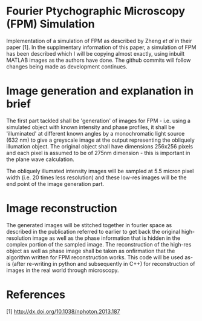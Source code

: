 # Fourier Ptychographic Microscopy (FPM) Simulation
Implementation of a simulation of FPM as described by Zheng *et al* in their paper [1]. In the supplmentary information of this paper, a simulation of FPM has been described which I will be copying almost exactly, using inbuilt MATLAB images as the authors have done. The github commits will follow changes being made as development continues.

# Image generation  and explanation in brief
The first part tackled shall be 'generation' of images for FPM - i.e. using a simulated object with known intensity and phase profiles, it shall be 'illuminated' at different known angles by a monochromatic light source (632 nm) to give a greyscale image at the output representing the obliquely illumation object. The original object shall have dimensions 256x256 pixels and each pixel is assumed to be of 275nm dimension - this is important in the plane wave calculation.

The obliquely illumated intensity images will be sampled at 5.5 micron pixel width (i.e. 20 times less resolution) and these low-res images will be the end point of the image generation part.

# Image reconstruction
The generated images will be stitched together in fourier space as described in the publication referred to earlier to get back the original high-resolution image as well as the phase information that is hidden in the complex portion of the sampled image. The reconstruction of the high-res object as well as phase image shall be taken as onfirmation that the algorithm written for FPM reconstruction works. This code will be used as-is (after re-writing in python and subsequently in C++) for reconstruction of images in the real world through microscopy.

# References
[1] http://dx.doi.org/10.1038/nphoton.2013.187
